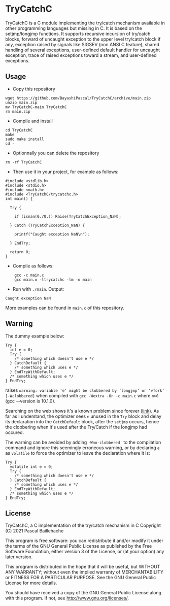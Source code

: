 # TryCatchC

TryCatchC is a C module implementing the try/catch mechanism available in other programming languages but missing in C. It is based on the setjmp/longjmp functions. It supports recursive incursion of try/catch blocks, forward of uncaught exception to the upper level try/catch block if any, exception raised by signals like SIGSEV (non ANSI C feature), shared handling of several exceptions, user-defined default handler for uncaught exception, trace of raised exceptions toward a stream, and user-defined exceptions.

## Usage

* Copy this repository
```
wget https://github.com/BayashiPascal/TryCatchC/archive/main.zip
unzip main.zip
mv TryCatchC-main TryCatchC
rm main.zip
```
* Compile and install
```
cd TryCatchC
make
sudo make install
cd -
```
* Optionnally you can delete the repository 
```
rm -rf TryCatchC
```
* Then use it in your project, for example as follows:
```
#include <stdlib.h>
#include <stdio.h>
#include <math.h>
#include <TryCatchC/trycatchc.h>
int main() {

  Try {

    if (isnan(0./0.)) Raise(TryCatchException_NaN);

  } Catch (TryCatchException_NaN) {

    printf("Caught exception NaN\n");

  } EndTry;

  return 0;
}
```
* Compile as follows:
```
	gcc -c main.c
	gcc main.o -ltrycatchc -lm -o main
```
* Run with `./main`. Output:
```
Caught exception NaN
```

More examples can be found in `main.c` of this repository.

## Warning

The dummy example below:

```
Try {
  int e = 0;
  Try { 
    /* something which doesn't use e */
  } CatchDefault {
    /* something which uses e */
  } EndTryWithDefault;
  /* something which uses e */
} EndTry;
```

raises `warning: variable ‘e’ might be clobbered by ‘longjmp’ or ‘vfork’ [-Wclobbered]` when compiled with `gcc -Wextra -On -c main.c` where `n>0` (gcc --version is 10.1.0).

Searching on the web shows it's a known problem since forever ([link](https://gcc.gnu.org/legacy-ml/gcc/1997-11/msg00029.html)). As far as I understand, the optimizer sees `e` unused in the `Try` block and delay its declaration into the `CatchDefault` block, after the `setjmp` occurs, hence the clobbering when it's used after the Try/Catch if the longjmp had occured.

The warning can be avoided by adding `-Wno-clobbered ` to the compilation command and ignore this seemingly erroneous warning, or by declaring `e` as `volatile` to force the optimizer to leave the declaration where it is:

```
Try {
  volatile int e = 0;
  Try { 
    /* something which doesn't use e */
  } CatchDefault {
    /* something which uses e */
  } EndTryWithDefault;
  /* something which uses e */
} EndTry;
```

## License

TryCatchC, a C implementation of the try/catch mechanism in C
Copyright (C) 2021  Pascal Baillehache

This program is free software: you can redistribute it and/or modify
it under the terms of the GNU General Public License as published by
the Free Software Foundation, either version 3 of the License, or
(at your option) any later version.

This program is distributed in the hope that it will be useful,
but WITHOUT ANY WARRANTY; without even the implied warranty of
MERCHANTABILITY or FITNESS FOR A PARTICULAR PURPOSE.  See the
GNU General Public License for more details.

You should have received a copy of the GNU General Public License
along with this program.  If not, see <http://www.gnu.org/licenses/>.

